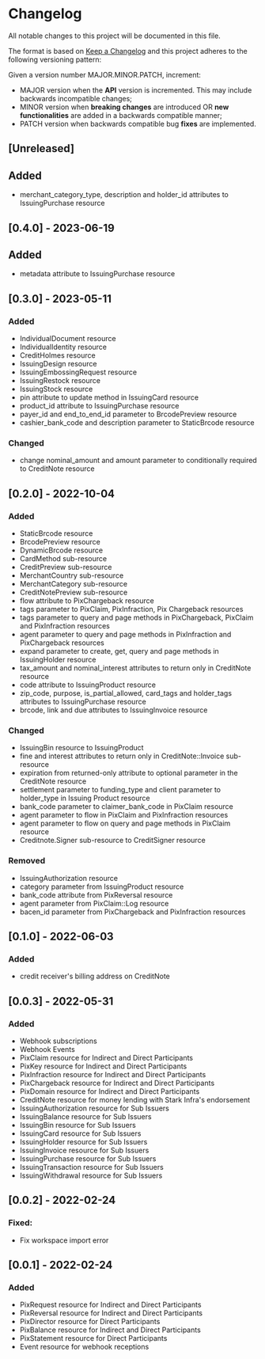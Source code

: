 # Changelog

All notable changes to this project will be documented in this file.

The format is based on [Keep a Changelog](https://keepachangelog.com/en/1.0.0/)
and this project adheres to the following versioning pattern:

Given a version number MAJOR.MINOR.PATCH, increment:

- MAJOR version when the **API** version is incremented. This may include backwards incompatible changes;
- MINOR version when **breaking changes** are introduced OR **new functionalities** are added in a backwards compatible manner;
- PATCH version when backwards compatible bug **fixes** are implemented.


## [Unreleased]
## Added
- merchant_category_type, description and holder_id attributes to IssuingPurchase resource

## [0.4.0] - 2023-06-19
## Added
- metadata attribute to IssuingPurchase resource

## [0.3.0] - 2023-05-11
### Added
- IndividualDocument resource
- IndividualIdentity resource
- CreditHolmes resource
- IssuingDesign resource
- IssuingEmbossingRequest resource
- IssuingRestock resource
- IssuingStock resource
- pin attribute to update method in IssuingCard resource
- product_id attribute to IssuingPurchase resource
- payer_id and end_to_end_id parameter to BrcodePreview resource
- cashier_bank_code and description parameter to StaticBrcode resource
### Changed
- change nominal_amount and amount parameter to conditionally required to CreditNote resource

## [0.2.0] - 2022-10-04
### Added
- StaticBrcode resource
- BrcodePreview resource
- DynamicBrcode resource
- CardMethod sub-resource
- CreditPreview sub-resource
- MerchantCountry sub-resource
- MerchantCategory sub-resource
- CreditNotePreview sub-resource
- flow attribute to PixChargeback resource
- tags parameter to PixClaim, PixInfraction, Pix Chargeback resources
- tags parameter to query and page methods in PixChargeback, PixClaim and PixInfraction resources
- agent parameter to query and page methods in PixInfraction and PixChargeback resources
- expand parameter to create, get, query and page methods in IssuingHolder resource
- tax_amount and nominal_interest attributes to return only in CreditNote resource
- code attribute to IssuingProduct resource
- zip_code, purpose, is_partial_allowed, card_tags and holder_tags attributes to IssuingPurchase resource
- brcode, link and due attributes to IssuingInvoice resource
### Changed
- IssuingBin resource to IssuingProduct
- fine and interest attributes to return only in CreditNote::Invoice sub-resource
- expiration from returned-only attribute to optional parameter in the CreditNote resource
- settlement parameter to funding_type and client parameter to holder_type in Issuing Product resource
- bank_code parameter to claimer_bank_code in PixClaim resource
- agent parameter to flow in PixClaim and PixInfraction resources
- agent parameter to flow on query and page methods in PixClaim resource
- Creditnote.Signer sub-resource to CreditSigner resource
### Removed
- IssuingAuthorization resource
- category parameter from IssuingProduct resource
- bank_code attribute from PixReversal resource
- agent parameter from PixClaim::Log resource
- bacen_id parameter from PixChargeback and PixInfraction resources

## [0.1.0] - 2022-06-03
### Added
- credit receiver's billing address on CreditNote

## [0.0.3] - 2022-05-31
### Added
- Webhook subscriptions
- Webhook Events
- PixClaim resource for Indirect and Direct Participants
- PixKey resource for Indirect and Direct Participants
- PixInfraction resource for Indirect and Direct Participants
- PixChargeback resource for Indirect and Direct Participants
- PixDomain resource for Indirect and Direct Participants
- CreditNote resource for money lending with Stark Infra's endorsement
- IssuingAuthorization resource for Sub Issuers
- IssuingBalance resource for Sub Issuers
- IssuingBin resource for Sub Issuers
- IssuingCard resource for Sub Issuers
- IssuingHolder resource for Sub Issuers
- IssuingInvoice resource for Sub Issuers
- IssuingPurchase resource for Sub Issuers
- IssuingTransaction resource for Sub Issuers
- IssuingWithdrawal resource for Sub Issuers

## [0.0.2] - 2022-02-24
### Fixed:
- Fix workspace import error

## [0.0.1] - 2022-02-24
### Added
- PixRequest resource for Indirect and Direct Participants
- PixReversal resource for Indirect and Direct Participants
- PixDirector resource for Direct Participants
- PixBalance resource for Indirect and Direct Participants
- PixStatement resource for Direct Participants
- Event resource for webhook receptions
